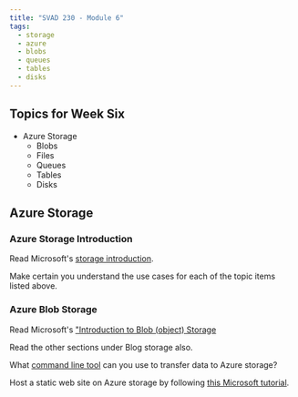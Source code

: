```yaml
---
title: "SVAD 230 - Module 6"
tags:
  - storage
  - azure
  - blobs
  - queues
  - tables
  - disks
---
```


## Topics for Week Six

- Azure Storage
  - Blobs
  - Files
  - Queues
  - Tables
  - Disks

## Azure Storage

### Azure Storage Introduction

Read Microsoft's [storage introduction](https://learn.microsoft.com/en-us/azure/storage/common/storage-introduction).

Make certain you understand the use cases for each of the topic items listed above.

### Azure Blob Storage

Read Microsoft's ["Introduction to Blob (object) Storage](https://learn.microsoft.com/en-us/azure/storage/blobs/storage-blobs-introduction)

Read the other sections under Blog storage also.

What [command line tool](https://learn.microsoft.com/en-us/azure/storage/common/storage-use-azcopy-migrate-on-premises-data?tabs=windows) can you use to transfer data to Azure storage?

Host a static web site on Azure storage by following [this Microsoft tutorial](https://learn.microsoft.com/en-us/azure/storage/blobs/storage-blob-static-website-host).

